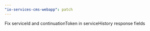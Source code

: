 ```yaml
---
"io-services-cms-webapp": patch
---
```


Fix serviceId and continuationToken in serviceHistory response fields
